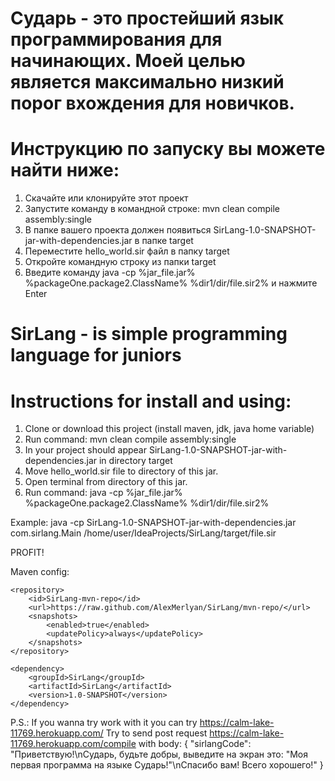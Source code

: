# Сударь - это простейший язык программирования для начинающих. Моей целью является максимально низкий порог вхождения для новичков.
# Инструкцию по запуску вы можете найти ниже:
1. Скачайте или клонируйте этот проект
2. Запустите команду в командной строке: mvn clean compile assembly:single
3. В папке вашего проекта должен появиться  SirLang-1.0-SNAPSHOT-jar-with-dependencies.jar в папке target
4. Переместите hello_world.sir файл в папку target
5. Откройте командную строку из папки target
6. Введите команду java -cp %jar_file.jar% %packageOne.package2.ClassName% %dir1/dir/file.sir2% и нажмите Enter

# SirLang - is simple programming language for juniors
# Instructions for install and using:
1. Clone or download this project (install maven, jdk, java home variable)
2. Run command:  mvn clean compile assembly:single
3. In your project should appear SirLang-1.0-SNAPSHOT-jar-with-dependencies.jar in directory target
4. Move hello_world.sir file to directory of this jar.
5. Open terminal from directory of this jar.
6. Run command: java -cp %jar_file.jar% %packageOne.package2.ClassName% %dir1/dir/file.sir2%

Example: java -cp SirLang-1.0-SNAPSHOT-jar-with-dependencies.jar com.sirlang.Main /home/user/IdeaProjects/SirLang/target/file.sir

PROFIT!

Maven config:
```
<repository>
    <id>SirLang-mvn-repo</id>
    <url>https://raw.github.com/AlexMerlyan/SirLang/mvn-repo/</url>
    <snapshots>
        <enabled>true</enabled>
        <updatePolicy>always</updatePolicy>
    </snapshots>
</repository>

<dependency>
    <groupId>SirLang</groupId>
    <artifactId>SirLang</artifactId>
    <version>1.0-SNAPSHOT</version>
</dependency>
```


P.S.: If you wanna try work with it you can try https://calm-lake-11769.herokuapp.com/
Try to send post request https://calm-lake-11769.herokuapp.com/compile
with body:
{
	"sirlangCode": "Приветствую!\nСударь, будьте добры, выведите на экран это: \"Моя первая программа на языке Сударь!\"\nСпасибо вам! Всего хорошего!"
}
